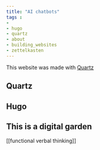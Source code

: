 ```yaml
---
title: "AI chatbots"
tags :
- 
- hugo
- quartz
- about
- building_websites
- zettelkasten
---
```

This website was made with [Quartz](https://github.com/jackyzha0/quartz)

## Quartz

## Hugo

## This is a digital garden

[[functional verbal thinking]]